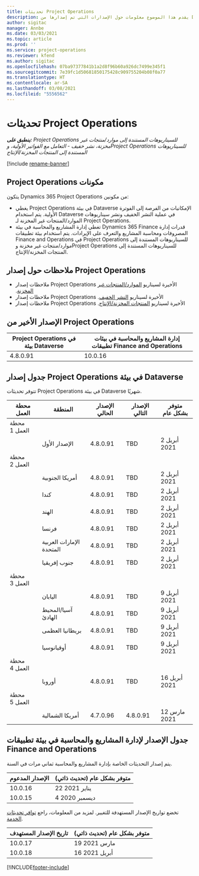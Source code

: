 ```yaml
---
title: تحديثات Project Operations
description: يقدم هذا الموضوع معلومات حول الإصدارات التي تم إصدارها من Dynamics 365 Project Operations.
author: sigitac
manager: Annbe
ms.date: 03/03/2021
ms.topic: article
ms.prod: ''
ms.service: project-operations
ms.reviewer: kfend
ms.author: sigitac
ms.openlocfilehash: 07ba97377841b1a2d8f96b60a926dc7499e345f1
ms.sourcegitcommit: 7e39fc1d50681850175428c909755204b08f0a77
ms.translationtype: HT
ms.contentlocale: ar-SA
ms.lasthandoff: 03/08/2021
ms.locfileid: "5556562"
---
```

# <a name="project-operations-updates"></a>تحديثات Project Operations

_**ينطبق على:** Project Operations للسيناريوهات المستندة إلى موارد/منتجات غير مخزنة‬، نشر خفيف - التعامل مع الفواتير الأولية‬، وProject Operations للسيناريوهات المستندة إلى المنتجات المخزنة/الإنتاج_

[!include [rename-banner](~/includes/cc-data-platform-banner.md)]

## <a name="project-operations-components"></a>‏‫مكونات Project Operations

يتكون Dynamics 365 Project Operations من مكونين:

- يغطي Project Operations في بيئة Dataverse الإمكانيات من الفرصة إلى الفوترة الأولية. يتم استخدام Dataverse في عملية النشر الخفيف ونشر سيناريوهات الموارد/المنتجات غير المخزنة‬ لـ Project Operations.
- تغطي إدارة المشاريع والمحاسبة في بيئة Dynamics 365 Finance قدرات إدارة المصروفات ومحاسبة المشاريع والتعرف على الإيرادات. يتم استخدام بيئة تطبيقات Finance and Operations في Project Operations للسيناريوهات المستندة إلى موارد/منتجات غير مخزنة‬ وProject Operations للسيناريوهات المستندة إلى المنتجات المخزنة/الإنتاج.

## <a name="project-operations-release-notes"></a>ملاحظات حول إصدار Project Operations
- ملاحظات إصدار Project Operations الأخيرة لسيناريو [الموارد/المنتجات غير المخزنة‬‬‏‫](whats-new-mar-2021-resource-based.md).
- ملاحظات إصدار Project Operations الأخيرة لسيناريو [النشر الخفيف‬‬‬‏‫](../pro/whats-new/whats-new-mar-2021-lite.md).
- ملاحظات إصدار Project Operations الأخيرة لسيناريو [المنتجات المخزنة/الإنتاج‬‬‬‏‫](../prod-pma/whats-new/whats-new-jan-2021-stocked.md).

## <a name="project-operations-latest-version"></a>الإصدار الأخير من Project Operations

| Project Operations في بيئة Dataverse | إدارة المشاريع والمحاسبة في بيئات تطبيقات Finance and Operations |
| --- | --- |
| 4.8.0.91  | 10.0.16  |

## <a name="release-schedule-for-project-operations-on-dataverse-environment"></a>جدول إصدار Project Operations في بيئة Dataverse

تتوفر تحديثات Project Operations في بيئة Dataverse شهريًا. 

| محطة العمل   | المنطقة        | الإصدار الحالي | الإصدار التالي | متوفر بشكل عام |
|-----------|---------------|-----------------|--------------|---------------------|
| محطة العمل 1 |   &nbsp;      |    &nbsp;       | &nbsp;       |      &nbsp;         |
|   &nbsp;  | الإصدار الأول |  4.8.0.91        | TBD     | 2 أبريل 2021           |
| محطة العمل 2 |   &nbsp;      |    &nbsp;       | &nbsp;       |      &nbsp;         |
|   &nbsp;  | أمريكا الجنوبية |  4.8.0.91        | TBD     | 2 أبريل 2021           |
|    &nbsp; | كندا        |  4.8.0.91        | TBD     | 2 أبريل 2021           |
|   &nbsp;  | الهند         |  4.8.0.91        | TBD     | 2 أبريل 2021           |
|   &nbsp;  | فرنسا         |  4.8.0.91        | TBD     | 2 أبريل 2021           |
|   &nbsp;  | الإمارات العربية المتحدة         |  4.8.0.91        | TBD     | 2 أبريل 2021           |
|   &nbsp;  | جنوب إفريقيا         |  4.8.0.91        | TBD     | 2 أبريل 2021           |
| محطة العمل 3  |      &nbsp;   |     &nbsp;      |     &nbsp;   |      &nbsp;         |
|   &nbsp;  | اليابان         |  4.8.0.91        | TBD     | 9 أبريل 2021           |
|   &nbsp;  | آسيا/المحيط الهادئ  |  4.8.0.91        | TBD     | 9 أبريل 2021           |
|   &nbsp;  | بريطانيا العظمى |  4.8.0.91        | TBD     | 9 أبريل 2021           |
|   &nbsp;  | ‏‫أوقيانوسيا‬       |  4.8.0.91        | TBD     | 9 أبريل 2021           |
| محطة العمل 4 |     &nbsp;    |     &nbsp;      |     &nbsp;   |      &nbsp;         |
|   &nbsp;  | أوروبا        |  4.8.0.91        | TBD     | 16 أبريل 2021           |
| محطة العمل 5 |     &nbsp;    |     &nbsp;      |     &nbsp;   |      &nbsp;         |
|   &nbsp;  | أمريكا الشمالية |  4.7.0.96        | 4.8.0.91      | 12 مارس 2021           |

## <a name="release-schedule-for-project-management-and-accounting-in-the-finance-and-operations-apps-environment"></a>جدول الإصدار لإدارة المشاريع والمحاسبة في بيئة تطبيقات Finance and Operations

يتم إصدار التحديثات الخاصة بإدارة المشاريع والمحاسبة ثماني مرات في السنة.

| الإصدار المدعوم | متوفر بشكل عام (تحديث ذاتي) |
| --- | --- |
| 10.0.16  | 22 يناير 2021 |
| 10.0.15  | 4 ديسمبر 2020 |


تخضع تواريخ الإصدار المستهدفة للتغيير. لمزيد من المعلومات، راجع [توافر تحديثات الخدمة](https://docs.microsoft.com/dynamics365/fin-ops-core/fin-ops/get-started/public-preview-releases?toc=/dynamics365/finance/toc.json).

| تاريخ الإصدار المستهدف | متوفر بشكل عام (تحديث ذاتي) |
| --- | --- |
| 10.0.17  | 19 مارس 2021 |
| 10.0.18  | 16 أبريل 2021 |


[!INCLUDE[footer-include](../includes/footer-banner.md)]
